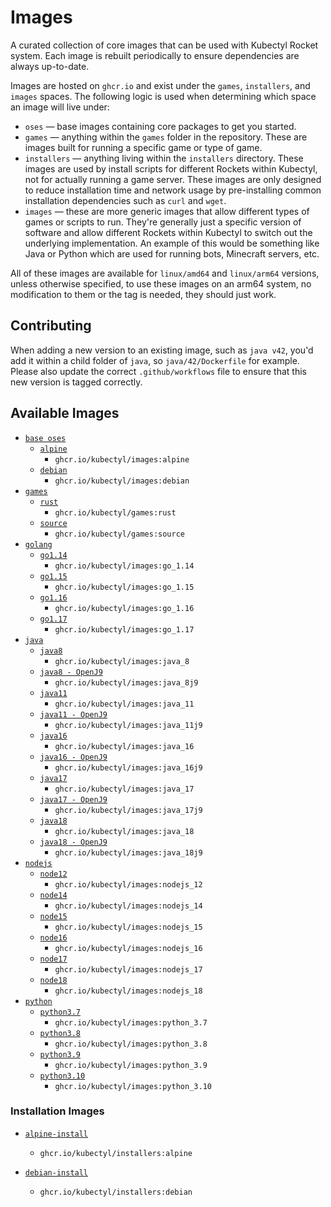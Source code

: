 # Images

A curated collection of core images that can be used with Kubectyl Rocket system. Each image is rebuilt
periodically to ensure dependencies are always up-to-date.

Images are hosted on `ghcr.io` and exist under the `games`, `installers`, and `images` spaces. The following logic
is used when determining which space an image will live under:

* `oses` — base images containing core packages to get you started.
* `games` — anything within the `games` folder in the repository. These are images built for running a specific game
or type of game.
* `installers` — anything living within the `installers` directory. These images are used by install scripts for different
Rockets within Kubectyl, not for actually running a game server. These images are only designed to reduce installation time
and network usage by pre-installing common installation dependencies such as `curl` and `wget`.
* `images` — these are more generic images that allow different types of games or scripts to run. They're generally just
a specific version of software and allow different Rockets within Kubectyl to switch out the underlying implementation. An
example of this would be something like Java or Python which are used for running bots, Minecraft servers, etc.

All of these images are available for `linux/amd64` and `linux/arm64` versions, unless otherwise specified, to use
these images on an arm64 system, no modification to them or the tag is needed, they should just work.

## Contributing

When adding a new version to an existing image, such as `java v42`, you'd add it within a child folder of `java`, so
`java/42/Dockerfile` for example. Please also update the correct `.github/workflows` file to ensure that this new version
is tagged correctly.

## Available Images

* [`base oses`](https://github.com/kubectyl/images/tree/master/oses)
  * [`alpine`](https://github.com/kubectyl/images/tree/master/oses/alpine)
    * `ghcr.io/kubectyl/images:alpine`
  * [`debian`](https://github.com/kubectyl/images/tree/master/oses/debian)
    * `ghcr.io/kubectyl/images:debian`
* [`games`](https://github.com/kubectyl/images/tree/master/games)
  * [`rust`](https://github.com/kubectyl/images/tree/master/games/rust)
    * `ghcr.io/kubectyl/games:rust`
  * [`source`](https://github.com/kubectyl/images/tree/master/games/source)
    * `ghcr.io/kubectyl/games:source`
* [`golang`](https://github.com/kubectyl/images/tree/master/go)
  * [`go1.14`](https://github.com/kubectyl/images/tree/master/go/1.14)
    * `ghcr.io/kubectyl/images:go_1.14`
  * [`go1.15`](https://github.com/kubectyl/images/tree/master/go/1.15)
    * `ghcr.io/kubectyl/images:go_1.15`
  * [`go1.16`](https://github.com/kubectyl/images/tree/master/go/1.16)
    * `ghcr.io/kubectyl/images:go_1.16`
  * [`go1.17`](https://github.com/kubectyl/images/tree/master/go/1.17)
    * `ghcr.io/kubectyl/images:go_1.17`
* [`java`](https://github.com/kubectyl/images/tree/master/java)
  * [`java8`](https://github.com/kubectyl/images/tree/master/java/8)
    * `ghcr.io/kubectyl/images:java_8`
  * [`java8 - OpenJ9`](https://github.com/kubectyl/images/tree/master/java/8j9)
    * `ghcr.io/kubectyl/images:java_8j9`
  * [`java11`](https://github.com/kubectyl/images/tree/master/java/11)
    * `ghcr.io/kubectyl/images:java_11`
  * [`java11 - OpenJ9`](https://github.com/kubectyl/images/tree/master/java/11j9)
    * `ghcr.io/kubectyl/images:java_11j9`
  * [`java16`](https://github.com/kubectyl/images/tree/master/java/16)
    * `ghcr.io/kubectyl/images:java_16`
  * [`java16 - OpenJ9`](https://github.com/kubectyl/images/tree/master/java/16j9)
    * `ghcr.io/kubectyl/images:java_16j9`
  * [`java17`](https://github.com/kubectyl/images/tree/master/java/17)
    * `ghcr.io/kubectyl/images:java_17`
  * [`java17 - OpenJ9`](https://github.com/kubectyl/images/tree/master/java/17j9)
    * `ghcr.io/kubectyl/images:java_17j9`
  * [`java18`](https://github.com/kubectyl/images/tree/master/java/18)
    * `ghcr.io/kubectyl/images:java_18`
  * [`java18 - OpenJ9`](https://github.com/kubectyl/images/tree/master/java/18j9)
    * `ghcr.io/kubectyl/images:java_18j9`
* [`nodejs`](https://github.com/kubectyl/images/tree/master/nodejs)
  * [`node12`](https://github.com/kubectyl/images/tree/master/nodejs/12)
    * `ghcr.io/kubectyl/images:nodejs_12`
  * [`node14`](https://github.com/kubectyl/images/tree/master/nodejs/14)
    * `ghcr.io/kubectyl/images:nodejs_14`
  * [`node15`](https://github.com/kubectyl/images/tree/master/nodejs/15)
    * `ghcr.io/kubectyl/images:nodejs_15`
  * [`node16`](https://github.com/kubectyl/images/tree/master/nodejs/16)
    * `ghcr.io/kubectyl/images:nodejs_16`
  * [`node17`](https://github.com/kubectyl/images/tree/master/nodejs/17)
    * `ghcr.io/kubectyl/images:nodejs_17`
  * [`node18`](https://github.com/kubectyl/images/tree/master/nodejs/18)
    * `ghcr.io/kubectyl/images:nodejs_18`
* [`python`](https://github.com/kubectyl/images/tree/master/python)
  * [`python3.7`](https://github.com/kubectyl/images/tree/master/python/3.7)
    * `ghcr.io/kubectyl/images:python_3.7`
  * [`python3.8`](https://github.com/kubectyl/images/tree/master/python/3.8)
    * `ghcr.io/kubectyl/images:python_3.8`
  * [`python3.9`](https://github.com/kubectyl/images/tree/master/python/3.9)
    * `ghcr.io/kubectyl/images:python_3.9`
  * [`python3.10`](https://github.com/kubectyl/images/tree/master/python/3.10)
    * `ghcr.io/kubectyl/images:python_3.10`

### Installation Images

* [`alpine-install`](https://github.com/kubectyl/images/tree/master/installers/alpine)
  * `ghcr.io/kubectyl/installers:alpine`

* [`debian-install`](https://github.com/kubectyl/images/tree/master/installers/debian)
  * `ghcr.io/kubectyl/installers:debian`
